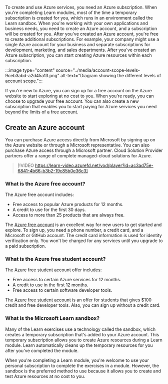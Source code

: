 To create and use Azure services, you need an Azure subscription. When you're completing Learn modules, most of the time a temporary subscription is created for you, which runs in an environment called the Learn sandbox. When you're working with your own applications and business needs, you need to create an Azure account, and a subscription will be created for you. After you've created an Azure account, you're free to create additional subscriptions. For example, your company might use a single Azure account for your business and separate subscriptions for development, marketing, and sales departments. After you've created an Azure subscription, you can start creating Azure resources within each subscription.

:::image type="content" source="../media/account-scope-levels-9ceb3abd-a2d45a13.png" alt-text="Diagram showing the different levels of account scope.":::


If you're new to Azure, you can sign up for a free account on the Azure website to start exploring at no cost to you. When you're ready, you can choose to upgrade your free account. You can also create a new subscription that enables you to start paying for Azure services you need beyond the limits of a free account.

## Create an Azure account

You can purchase Azure access directly from Microsoft by signing up on the Azure website or through a Microsoft representative. You can also purchase Azure access through a Microsoft partner. Cloud Solution Provider partners offer a range of complete managed-cloud solutions for Azure.

> [!VIDEO https://learn-video.azurefd.net/vod/player?id=ac3ad75e-6841-4b66-b3b2-19c85b0e36c3]

### What is the Azure free account?

The Azure free account includes:

 -  Free access to popular Azure products for 12 months.
 -  A credit to use for the first 30 days.
 -  Access to more than 25 products that are always free.

The [Azure free account](https://azure.microsoft.com/free?azure-portal=true) is an excellent way for new users to get started and explore. To sign up, you need a phone number, a credit card, and a Microsoft or GitHub account. The credit card information is used for identity verification only. You won't be charged for any services until you upgrade to a paid subscription.

### What is the Azure free student account?

The Azure free student account offer includes:

 -  Free access to certain Azure services for 12 months.
 -  A credit to use in the first 12 months.
 -  Free access to certain software developer tools.

The [Azure free student account](https://azure.microsoft.com/free/students/?azure-portal=true) is an offer for students that gives $100 credit and free developer tools. Also, you can sign up without a credit card.

### What is the Microsoft Learn sandbox?

Many of the Learn exercises use a technology called the sandbox, which creates a temporary subscription that's added to your Azure account. This temporary subscription allows you to create Azure resources during a Learn module. Learn automatically cleans up the temporary resources for you after you've completed the module.

When you're completing a Learn module, you're welcome to use your personal subscription to complete the exercises in a module. However, the sandbox is the preferred method to use because it allows you to create and test Azure resources at no cost to you.
